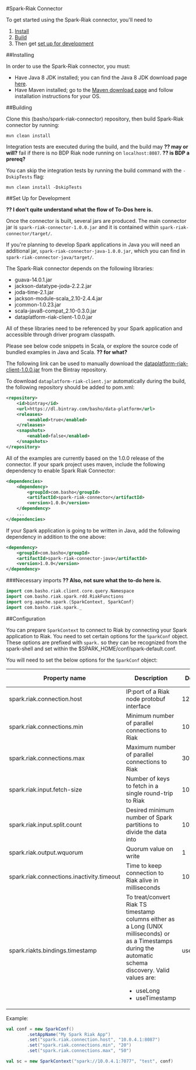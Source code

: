 #Spark-Riak Connector

To get started using the Spark-Riak connector, you'll need to

1. [Install](#installing)
2. [Build](#building)
3. Then get [set up for development](#set-up-for-development)


##Installing

In order to use the Spark-Riak connector, you must: 

* Have Java 8 JDK installed; you can find the Java 8 JDK download page [here](http://www.oracle.com/technetwork/java/javase/downloads/jdk8-downloads-2133151.html).
* Have Maven installed; go to the [Maven download page](https://maven.apache.org/download.cgi) and follow installation instructions for your OS.


##Building

Clone this (basho/spark-riak-connector) repository, then build Spark-Riak connector by running:

```
mvn clean install
```

Integration tests are executed during the build, and the build may **?? may or will?** fail if there is no BDP Riak node running on `localhost:8087`. **?? is BDP a prereq?**

You can skip the integration tests by running the build command with the `-DskipTests` flag:

```
mvn clean install -DskipTests
```


##Set Up for Development

**?? I don't quite understand what the flow of To-Dos here is.**

Once the connector is built, several jars are produced. The main connector jar is `spark-riak-connector-1.0.0.jar` and it is contained within `spark-riak-connector/target/`.

If you're planning to develop Spark applications in Java you will need an additional jar, `spark-riak-connector-java-1.0.0.jar`, which you can find in `spark-riak-connector-java/target/`.

The Spark-Riak connector depends on the following libraries:

* guava-14.0.1.jar
* jackson-datatype-joda-2.2.2.jar
* joda-time-2.1.jar
* jackson-module-scala_2.10-2.4.4.jar
* jcommon-1.0.23.jar
* scala-java8-compat_2.10-0.3.0.jar
* dataplatform-riak-client-1.0.0.jar

All of these libraries need to be referenced by your Spark application and accessible through driver program classpath.
 
Please see below code snippets in Scala, or explore the source code of bundled examples in Java and Scala. **?? for what?**
 
The following link can be used to manually download the [dataplatform-riak-client-1.0.0.jar](https://bintray.com/basho/data-platform/com.basho.riak/view)
from the Bintray repository.

To download `dataplatform-riak-client.jar` automatically during the build, the following repository should be added to pom.xml:

```xml
<repository>
    <id>bintray</id>
    <url>https://dl.bintray.com/basho/data-platform</url>
    <releases>
        <enabled>true</enabled>
    </releases>
    <snapshots>
        <enabled>false</enabled>
    </snapshots>
</repository>
```

All of the examples are currently based on the 1.0.0 release of the connector. 
If your spark project uses maven, include the following dependency to enable Spark Riak Connector:

```xml
<dependencies>
    <dependency>
        <groupId>com.basho</groupId>
        <artifactId>spark-riak-connector</artifactId>
        <version>1.0.0</version>
    </dependency>
    ...
</dependencies>
```

If your Spark application is going to be written in Java, add the following dependency in addition to the one above:

```xml
<dependency>
    <groupId>com.basho</groupId>
    <artifactId>spark-riak-connector-java</artifactId>
    <version>1.0.0</version>
</dependency>
```


###Necessary imports
**?? Also, not sure what the to-do here is.**

```scala
import com.basho.riak.client.core.query.Namespace
import com.basho.riak.spark.rdd.RiakFunctions
import org.apache.spark.{SparkContext, SparkConf}
import com.basho.riak.spark._
```


##Configuration

You can prepare `SparkContext` to connect to Riak by connecting your Spark application to Riak. You need to set certain options for the `SparkConf` object. These options are prefixed with `spark.` so they can be recognized
from the spark-shell and set within the $SPARK_HOME/conf/spark-default.conf.

You will need to set the below options for the `SparkConf` object:

Property name                                  | Description                                       | Default value      | Riak Type
-----------------------------------------------|---------------------------------------------------|--------------------|-------------
spark.riak.connection.host                     | IP:port of a Riak node protobuf interface         | 127.0.0.1:8087     | KV/TS
spark.riak.connections.min                     | Minimum number of parallel connections to Riak    | 10                 | KV/TS
spark.riak.connections.max                     | Maximum number of parallel connections to Riak    | 30                 | KV/TS
spark.riak.input.fetch-size                    | Number of keys to fetch in a single round-trip to Riak | 1000          | KV
spark.riak.input.split.count                   | Desired minimum number of Spark partitions to divide the data into | 10| KV
spark.riak.output.wquorum                      | Quorum value on write                                              | 1 | KV
spark.riak.connections.inactivity.timeout      | Time to keep connection to Riak alive in milliseconds | 1000 | KV/TS
spark.riakts.bindings.timestamp                | To treat/convert Riak TS timestamp columns either as a Long (UNIX milliseconds) or as a Timestamps during the automatic schema discovery. Valid values are: <ul><li>useLong</li><li>useTimestamp</li><ul> | useTimestamp | TS


Example:

```scala
val conf = new SparkConf()
        .setAppName("My Spark Riak App")
        .set("spark.riak.connection.host", "10.0.4.1:8087")
        .set("spark.riak.connections.min", "20")
        .set("spark.riak.connections.max", "50")

val sc = new SparkContext("spark://10.0.4.1:7077", "test", conf)
```